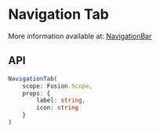 # Navigation Tab

More information available at: [NavigationBar]("https://shunnedreality.github.io/material-roblox/components/navigationbar")

## API

```typescript
NavigationTab(
	scope: Fusion.Scope,
	props: {
		label: string,
		icon: string
	}
)
```